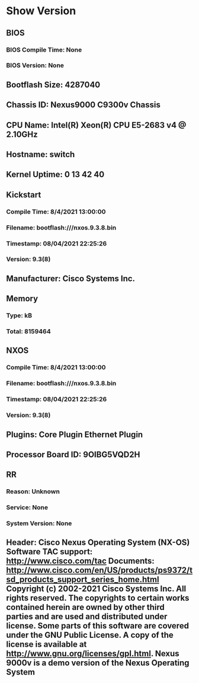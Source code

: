 
# Show Version
## BIOS
### BIOS Compile Time: None
### BIOS Version: None
## Bootflash Size: 4287040
## Chassis ID: Nexus9000 C9300v Chassis
## CPU Name: Intel(R) Xeon(R) CPU E5-2683 v4 @ 2.10GHz
## Hostname: switch
## Kernel Uptime: 0 13 42 40
## Kickstart
### Compile Time: 8/4/2021 13:00:00
### Filename: bootflash:///nxos.9.3.8.bin
### Timestamp: 08/04/2021 22:25:26
### Version: 9.3(8)
## Manufacturer:  Cisco Systems  Inc.
## Memory 
### Type: kB 
### Total: 8159464
## NXOS
### Compile Time: 8/4/2021 13:00:00
### Filename: bootflash:///nxos.9.3.8.bin
### Timestamp: 08/04/2021 22:25:26
### Version: 9.3(8)
## Plugins: Core Plugin  Ethernet Plugin
## Processor Board ID: 9OIBG5VQD2H
## RR
### Reason: Unknown
### Service: None
### System Version: None
## Header: Cisco Nexus Operating System (NX-OS) Software TAC support: http://www.cisco.com/tac Documents: http://www.cisco.com/en/US/products/ps9372/tsd_products_support_series_home.html Copyright (c) 2002-2021  Cisco Systems  Inc. All rights reserved. The copyrights to certain works contained herein are owned by other third parties and are used and distributed under license. Some parts of this software are covered under the GNU Public License. A copy of the license is available at http://www.gnu.org/licenses/gpl.html.  Nexus 9000v is a demo version of the Nexus Operating System
